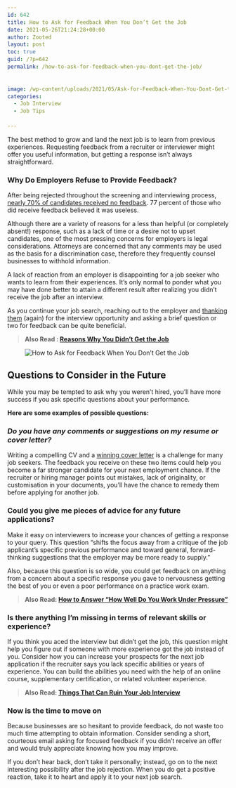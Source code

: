```yaml
---
id: 642
title: How to Ask for Feedback When You Don’t Get the Job
date: 2021-05-26T21:24:28+00:00
author: Zooted
layout: post
toc: true
guid: /?p=642
permalink: /how-to-ask-for-feedback-when-you-dont-get-the-job/


image: /wp-content/uploads/2021/05/Ask-for-Feedback-When-You-Dont-Get-the-Job-1.jpg
categories:
  - Job Interview
  - Job Tips

---
```

The best method to grow and land the next job is to learn from previous experiences. Requesting feedback from a recruiter or interviewer might offer you useful information, but getting a response isn&#8217;t always straightforward.

### **Why Do Employers Refuse to Provide Feedback?**

After being rejected throughout the screening and interviewing process, [nearly 70% of candidates received no feedback](https://cdn-static.findly.com/wp-content/uploads/sites/1232/2020/06/2018_NAM-CandE-Research-Report_FINAL_2619.pdf). 77 percent of those who did receive feedback believed it was useless.

Although there are a variety of reasons for a less than helpful (or completely absent!) response, such as a lack of time or a desire not to upset candidates, one of the most pressing concerns for employers is legal considerations. Attorneys are concerned that any comments may be used as the basis for a discrimination case, therefore they frequently counsel businesses to withhold information.

A lack of reaction from an employer is disappointing for a job seeker who wants to learn from their experiences. It&#8217;s only normal to ponder what you may have done better to attain a different result after realizing you didn&#8217;t receive the job after an interview.

As you continue your job search, reaching out to the employer and [thanking them](/thank-you-note-after-a-job-interview/) (again) for the interview opportunity and asking a brief question or two for feedback can be quite beneficial.

<blockquote class="wp-block-quote">
  <p>
    <strong>Also Read : <a href="/reasons-why-you-didnt-get-the-job/">Reasons Why You Didn’t Get the Job</a></strong>
  </p>
</blockquote>

<figure class="wp-block-image size-large">

<img loading="lazy" width="1024" height="683" src="/wp-content/uploads/2021/05/Ask-for-Feedback-When-You-Dont-Get-the-Job-1024x683.jpg" alt="How to Ask for Feedback When You Don’t Get the Job" class="wp-image-644" srcset="/wp-content/uploads/2021/05/Ask-for-Feedback-When-You-Dont-Get-the-Job-1024x683.jpg 1024w, /wp-content/uploads/2021/05/Ask-for-Feedback-When-You-Dont-Get-the-Job-300x200.jpg 300w, /wp-content/uploads/2021/05/Ask-for-Feedback-When-You-Dont-Get-the-Job-768x512.jpg 768w, /wp-content/uploads/2021/05/Ask-for-Feedback-When-You-Dont-Get-the-Job.jpg 1200w" sizes="(max-width: 1024px) 100vw, 1024px" /> </figure> 

## **Questions to Consider in the Future**

While you may be tempted to ask why you weren&#8217;t hired, you&#8217;ll have more success if you ask specific questions about your performance.

**Here are some examples of possible questions:**

### _**Do you have any comments or suggestions on my resume or cover letter?**_

Writing a compelling CV and a [winning cover letter](/how-to-write-a-winning-cover-letter/) is a challenge for many job seekers. The feedback you receive on these two items could help you become a far stronger candidate for your next employment chance. If the recruiter or hiring manager points out mistakes, lack of originality, or customisation in your documents, you&#8217;ll have the chance to remedy them before applying for another job.

### **Could you give me pieces of advice for any future applications?**

Make it easy on interviewers to increase your chances of getting a response to your query. This question &#8220;shifts the focus away from a critique of the job applicant&#8217;s specific previous performance and toward general, forward-thinking suggestions that the employer may be more ready to supply.&#8221;

Also, because this question is so wide, you could get feedback on anything from a concern about a specific response you gave to nervousness getting the best of you or even a poor performance on a practice work exam.

<blockquote class="wp-block-quote">
  <p>
    <strong>Also Read: <a href="/how-to-answer-how-well-do-you-work-under-pressure-during-interview/">How to Answer &#8220;How Well Do You Work Under Pressure&#8221;</a></strong>
  </p>
</blockquote>

### **Is there anything I&#8217;m missing in terms of relevant skills or experience?**

If you think you aced the interview but didn&#8217;t get the job, this question might help you figure out if someone with more experience got the job instead of you. Consider how you can increase your prospects for the next job application if the recruiter says you lack specific abilities or years of experience. You can build the abilities you need with the help of an online course, supplementary certification, or related volunteer experience.

<blockquote class="wp-block-quote">
  <p>
    <strong>Also Read: <a href="/things-that-can-ruin-your-job-interview/">Things That Can Ruin Your Job Interview</a></strong>
  </p>
</blockquote>

### **Now is the time to move on**

Because businesses are so hesitant to provide feedback, do not waste too much time attempting to obtain information. Consider sending a short, courteous email asking for focused feedback if you didn&#8217;t receive an offer and would truly appreciate knowing how you may improve.

If you don&#8217;t hear back, don&#8217;t take it personally; instead, go on to the next interesting possibility after the job rejection. When you do get a positive reaction, take it to heart and apply it to your next job search.

